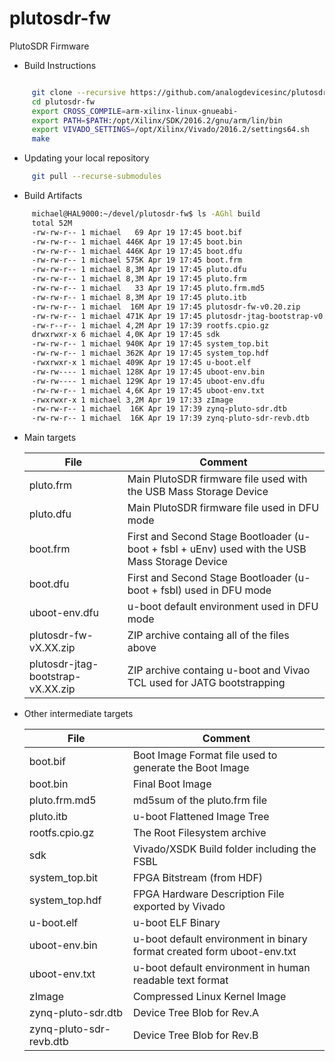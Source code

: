 # plutosdr-fw
PlutoSDR Firmware


* Build Instructions
 ```bash
 
      git clone --recursive https://github.com/analogdevicesinc/plutosdr-fw.git
      cd plutosdr-fw
      export CROSS_COMPILE=arm-xilinx-linux-gnueabi-
      export PATH=$PATH:/opt/Xilinx/SDK/2016.2/gnu/arm/lin/bin
      export VIVADO_SETTINGS=/opt/Xilinx/Vivado/2016.2/settings64.sh
      make
 
 ```
 
 * Updating your local repository 
 ```bash 
      git pull --recurse-submodules
  ```
 
* Build Artifacts
 ```bash
      michael@HAL9000:~/devel/plutosdr-fw$ ls -AGhl build
      total 52M
      -rw-rw-r-- 1 michael   69 Apr 19 17:45 boot.bif
      -rw-rw-r-- 1 michael 446K Apr 19 17:45 boot.bin
      -rw-rw-r-- 1 michael 446K Apr 19 17:45 boot.dfu
      -rw-rw-r-- 1 michael 575K Apr 19 17:45 boot.frm
      -rw-rw-r-- 1 michael 8,3M Apr 19 17:45 pluto.dfu
      -rw-rw-r-- 1 michael 8,3M Apr 19 17:45 pluto.frm
      -rw-rw-r-- 1 michael   33 Apr 19 17:45 pluto.frm.md5
      -rw-rw-r-- 1 michael 8,3M Apr 19 17:45 pluto.itb
      -rw-rw-r-- 1 michael  16M Apr 19 17:45 plutosdr-fw-v0.20.zip
      -rw-rw-r-- 1 michael 471K Apr 19 17:45 plutosdr-jtag-bootstrap-v0.20.zip
      -rw-r--r-- 1 michael 4,2M Apr 19 17:39 rootfs.cpio.gz
      drwxrwxr-x 6 michael 4,0K Apr 19 17:45 sdk
      -rw-rw-r-- 1 michael 940K Apr 19 17:45 system_top.bit
      -rw-rw-r-- 1 michael 362K Apr 19 17:45 system_top.hdf
      -rwxrwxr-x 1 michael 409K Apr 19 17:45 u-boot.elf
      -rw-rw---- 1 michael 128K Apr 19 17:45 uboot-env.bin
      -rw-rw---- 1 michael 129K Apr 19 17:45 uboot-env.dfu
      -rw-rw-r-- 1 michael 4,6K Apr 19 17:45 uboot-env.txt
      -rwxrwxr-x 1 michael 3,2M Apr 19 17:33 zImage
      -rw-rw-r-- 1 michael  16K Apr 19 17:39 zynq-pluto-sdr.dtb
      -rw-rw-r-- 1 michael  16K Apr 19 17:39 zynq-pluto-sdr-revb.dtb 
 ```
 
 * Main targets
 
     | File  | Comment |
     | ------------- | ------------- | 
     | pluto.frm | Main PlutoSDR firmware file used with the USB Mass Storage Device |
     | pluto.dfu | Main PlutoSDR firmware file used in DFU mode |
     | boot.frm  | First and Second Stage Bootloader (u-boot + fsbl + uEnv) used with the USB Mass Storage Device |
     | boot.dfu  | First and Second Stage Bootloader (u-boot + fsbl) used in DFU mode |
     | uboot-env.dfu  | u-boot default environment used in DFU mode |
     | plutosdr-fw-vX.XX.zip  | ZIP archive containg all of the files above |  
     | plutosdr-jtag-bootstrap-vX.XX.zip  | ZIP archive containg u-boot and Vivao TCL used for JATG bootstrapping |       
 
  * Other intermediate targets

     | File  | Comment |
     | ------------- | ------------- |
     | boot.bif | Boot Image Format file used to generate the Boot Image |
     | boot.bin | Final Boot Image |
     | pluto.frm.md5 | md5sum of the pluto.frm file |
     | pluto.itb | u-boot Flattened Image Tree |
     | rootfs.cpio.gz | The Root Filesystem archive |
     | sdk | Vivado/XSDK Build folder including  the FSBL |
     | system_top.bit | FPGA Bitstream (from HDF) |
     | system_top.hdf | FPGA Hardware Description  File exported by Vivado |
     | u-boot.elf | u-boot ELF Binary |
     | uboot-env.bin | u-boot default environment in binary format created form uboot-env.txt |
     | uboot-env.txt | u-boot default environment in human readable text format |
     | zImage | Compressed Linux Kernel Image |
     | zynq-pluto-sdr.dtb | Device Tree Blob for Rev.A |
     | zynq-pluto-sdr-revb.dtb | Device Tree Blob for Rev.B|     

 

